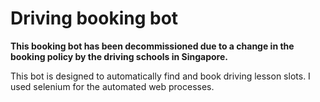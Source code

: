 # Driving booking bot
**This booking bot has been decommissioned due to a change in the booking policy by the driving schools in Singapore.**

This bot is designed to automatically find and book driving lesson slots. I used selenium for the automated web processes.
